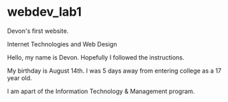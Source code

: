 # webdev_lab1
Devon's first website.

<!DOCTYPE html>
<html lang="en">
<head>
  <meta charset="utf-8">
  
Internet Technologies and Web Design

</head>
<body>
  <p>Hello, my name is Devon. Hopefully I followed the instructions.</p>
  <p>My birthday is August 14th. I was 5 days away from entering college as a 17 year old.</p>
  <p>I am apart of the Information Technology & Management program.</p>
</body>
</html>
